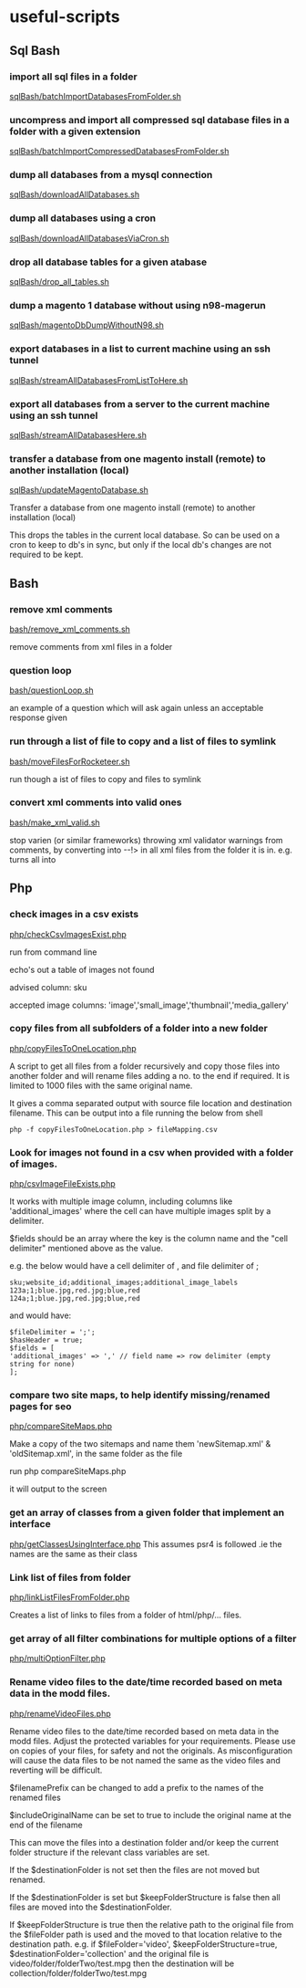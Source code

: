 # useful-scripts
## Sql Bash

### import all sql files in a folder
[sqlBash/batchImportDatabasesFromFolder.sh](../master/sqlBash/batchImportDatabasesFromFolder.sh)


### uncompress and import all compressed sql database files in a folder with a given extension
[sqlBash/batchImportCompressedDatabasesFromFolder.sh](../master/sqlBash/batchImportCompressedDatabasesFromFolder.sh)


### dump all databases from a mysql connection
[sqlBash/downloadAllDatabases.sh](../master/sqlBash/downloadAllDatabases.sh)


### dump all databases using a cron
[sqlBash/downloadAllDatabasesViaCron.sh](../master/sqlBash/downloadAllDatabasesViaCron.sh)


### drop all database tables for a given atabase
[sqlBash/drop_all_tables.sh](../master/sqlBash/drop_all_tables.sh)


### dump a magento 1 database without using n98-magerun
[sqlBash/magentoDbDumpWithoutN98.sh](../master/sqlBash/magentoDbDumpWithoutN98.sh)


### export databases in a list to current machine using an ssh tunnel 
[sqlBash/streamAllDatabasesFromListToHere.sh](../master/sqlBash/streamAllDatabasesFromListToHere.sh)


### export all databases from a server to the current machine using an ssh tunnel
[sqlBash/streamAllDatabasesHere.sh](../master/sqlBash/streamAllDatabasesHere.sh)


### transfer a database from one magento install (remote) to another installation (local)
[sqlBash/updateMagentoDatabase.sh](../master/sqlBash/updateMagentoDatabase.sh)

Transfer a database from one magento install (remote) to another installation (local)

This drops the tables in the current local database. So can be used on a cron to keep to db's in sync, but only if the 
local db's changes are not required to be kept.

## Bash
### remove xml comments
[bash/remove_xml_comments.sh](../master/bash/remove_xml_comments.sh)

remove comments from xml files in a folder


### question loop
[bash/questionLoop.sh](../master/bash/questionLoop.sh)

an example of a question which will ask again unless an acceptable response given


### run through a list of file to copy and a list of files to symlink
[bash/moveFilesForRocketeer.sh](../master/bash/moveFilesForRocketeer.sh)

run though a ist of files to copy and files to symlink


### convert xml comments into valid ones 
[bash/make_xml_valid.sh](../master/bash/make_xml_valid.sh)

stop varien (or similar frameworks) throwing xml validator warnings from comments, by converting <!--< into <!-- 
and >--> into --!> in all xml files from the folder it is in.
e.g.
turns all <!-- <blah> text </blah> -->
into <!--blah> text </bah-->



## Php
### check images in a csv exists 
[php/checkCsvImagesExist.php](../master/php/checkCsvImagesExist.php)

run from command line

echo's out a table of images not found

advised column: sku

accepted image columns: 'image','small_image','thumbnail','media_gallery'


### copy files from all subfolders of a folder into a new folder
[php/copyFilesToOneLocation.php](../master/php/copyFilesToOneLocation.php)

A script to get all files from a folder recursively and copy those files into another folder and will rename files
adding a no. to the end if required. It is limited to 1000 files with the same original name.

It gives a comma separated output with source file location and destination filename. This can be output into a file
running the below from shell

```php -f copyFilesToOneLocation.php > fileMapping.csv```


### Look for images not found in a csv when provided with a folder of images.
[php/csvImageFileExists.php](../master/php/csvImageFileExists.php)

It works with multiple image column, including columns like 'additional_images' where the cell can have multiple images 
split by a delimiter.
 
$fields should be an array where the key is the column name and the "cell delimiter" mentioned above as the value.

e.g. the below would have a cell delimiter of , and file delimiter of ;
```
sku;website_id;additional_images;additional_image_labels
123a;1;blue.jpg,red.jpg;blue,red
124a;1;blue.jpg,red.jpg;blue,red
```

and would have:
```
$fileDelimiter = ';';
$hasHeader = true;
$fields = [
'additional_images' => ',' // field name => row delimiter (empty string for none)
];
 ```


### compare two site maps, to help identify missing/renamed pages for seo
[php/compareSiteMaps.php](../master/php/compareSiteMaps.php)

Make a copy of the two sitemaps and name them 'newSitemap.xml' & 'oldSitemap.xml', in the same folder as the file

run php compareSiteMaps.php

it will output to the screen


### get an array of classes from a given folder that implement an interface
[php/getClassesUsingInterface.php](../master/php/getClassesUsingInterface.php)
This assumes psr4 is followed .ie the names are the same as their class


### Link list of files from folder
[php/linkListFilesFromFolder.php](../master/php/linkListFilesFromFolder.php)

Creates a list of links to files from a folder of html/php/... files.


### get array of all filter combinations for multiple options of a filter
[php/multiOptionFilter.php](../master/php/multiOptionFilter.php)


### Rename video files to the date/time recorded based on meta data in the modd files.
[php/renameVideoFiles.php](../master/php/renameVideoFiles.php)

Rename video files to the date/time recorded based on meta data in the modd files. Adjust the protected variables
for your requirements. Please use on copies of your files, for safety and not the originals. As misconfiguration will
cause the data files to be not named the same as the video files and reverting will be difficult.

$filenamePrefix can be changed to add a prefix to the names of the renamed files

$includeOriginalName can be set to true to include the original name at the end of the filename

This can move the files into a destination folder and/or keep the current folder structure if the relevant class
variables are set.

If the $destinationFolder is not set then the files are not moved but renamed.

If the $destinationFolder is set but $keepFolderStructure is false then all files are moved into the
$destinationFolder. 

If $keepFolderStructure is true then the relative path to the original file from the $fileFolder path is used and the
moved to that location relative to the destination path. e.g. if $fileFolder='video', $keepFolderStructure=true,
$destinationFolder='collection' and the original file is video/folder/folderTwo/test.mpg then the destination
will be collection/folder/folderTwo/test.mpg